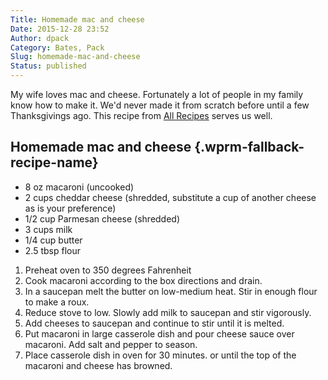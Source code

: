 ```yaml
---
Title: Homemade mac and cheese
Date: 2015-12-28 23:52
Author: dpack
Category: Bates, Pack
Slug: homemade-mac-and-cheese
Status: published
---
```


My wife loves mac and cheese. Fortunately a lot of people in my family know how to make it. We'd never made it from scratch before until a few Thanksgivings ago. This recipe from [All Recipes](http://allrecipes.com/recipe/11679/homemade-mac-and-cheese/) serves us well. <!--WPRM Recipe 216-->

<div class="wprm-fallback-recipe">

Homemade mac and cheese {.wprm-fallback-recipe-name}
-----------------------

<div class="wprm-fallback-recipe-ingredients">

-   8 oz macaroni (uncooked)
-   2 cups cheddar cheese (shredded, substitute a cup of another cheese as is your preference)
-   1/2 cup Parmesan cheese (shredded)
-   3 cups milk
-   1/4 cup butter
-   2.5 tbsp flour

</div>

<div class="wprm-fallback-recipe-instructions">

1.  Preheat oven to 350 degrees Fahrenheit
2.  Cook macaroni according to the box directions and drain.
3.  In a saucepan melt the butter on low-medium heat. Stir in enough flour to make a roux.
4.  Reduce stove to low. Slowly add milk to saucepan and stir vigorously.
5.  Add cheeses to saucepan and continue to stir until it is melted.
6.  Put macaroni in large casserole dish and pour cheese sauce over macaroni. Add salt and pepper to season.
7.  Place casserole dish in oven for 30 minutes. or until the top of the macaroni and cheese has browned.

</div>

<div class="wprm-fallback-recipe-notes">

</div>

</div>

<!--End WPRM Recipe-->
